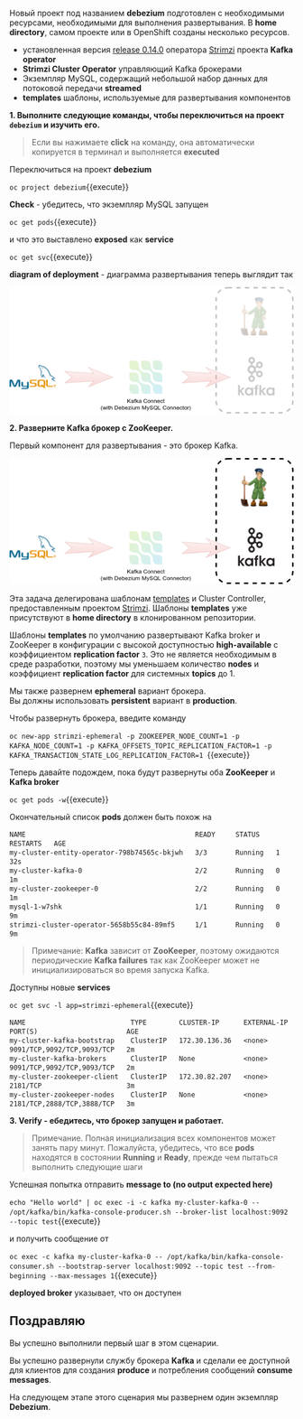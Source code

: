 Новый проект под названием **debezium** подготовлен с необходимыми ресурсами, необходимыми для выполнения развертывания. 
В **home directory**, самом проекте или в OpenShift созданы несколько ресурсов.
* установленная версия [release 0.14.0](https://github.com/strimzi/strimzi-kafka-operator/releases/tag/0.14.0) оператора [Strimzi](http://strimzi.io) проекта **Kafka operator**
* **Strimzi Cluster Operator** управляющий Kafka брокерами
* Экземпляр MySQL, содержащий небольшой набор данных для потоковой передачи **streamed**
* **templates** шаблоны, используемые для развертывания компонентов

**1. Выполните следующие команды, чтобы переключиться на проект `debezium` и изучить его.**

> Если вы нажимаете **click** на команду, она автоматически копируется в терминал и выполняется **executed**

Переключиться на проект **debezium**

``oc project debezium``{{execute}}

**Check** - убедитесь, что экземпляр MySQL запущен

``oc get pods``{{execute}}

и что это выставлено **exposed** как **service**

``oc get svc``{{execute}}

**diagram of deployment** - диаграмма развертывания теперь выглядит так

![Empty deployment](../../assets/middleware/debezium-getting-started/deployment-step-0.png)

**2. Разверните Kafka брокер с ZooKeeper.**

Первый компонент для развертывания - это брокер Kafka.

![Broker deployment](../../assets/middleware/debezium-getting-started/deployment-step-1.png)

Эта задача делегирована шаблонам [templates](https://github.com/strimzi/strimzi/tree/0.2.0/examples/templates/cluster-controller) и Cluster Controller, 
предоставленным проектом [Strimzi](http://strimzi.io/). Шаблоны **templates** уже присутствуют в **home directory** в клонированном репозитории.


Шаблоны **templates** по умолчанию развертывают Kafka broker и ZooKeeper в конфигурации с высокой доступностью **high-available** с коэффициентом **replication factor** `3`.
 Это не является необходимым в среде разработки, поэтому мы уменьшаем количество **nodes**  и коэффициент **replication factor** для системных **topics** до 1.

Мы также развернем **ephemeral** вариант брокера.   
Вы должны использовать **persistent** вариант в **production**.  

Чтобы развернуть брокера, введите команду

``oc new-app strimzi-ephemeral -p ZOOKEEPER_NODE_COUNT=1 -p KAFKA_NODE_COUNT=1 -p KAFKA_OFFSETS_TOPIC_REPLICATION_FACTOR=1 -p KAFKA_TRANSACTION_STATE_LOG_REPLICATION_FACTOR=1
``{{execute}}

Теперь давайте подождем, пока будут развернуты оба **ZooKeeper** и **Kafka broker**  

``oc get pods -w``{{execute}}

Окончательный список **pods** должен быть похож на

    NAME                                          READY     STATUS    RESTARTS   AGE
    my-cluster-entity-operator-798b74565c-bkjwh   3/3       Running   1          32s
    my-cluster-kafka-0                            2/2       Running   0          1m
    my-cluster-zookeeper-0                        2/2       Running   0          1m
    mysql-1-w7shk                                 1/1       Running   0          9m
    strimzi-cluster-operator-5658b55c84-89mf5     1/1       Running   0          9m

> Примечание: **Kafka** зависит от **ZooKeeper**, поэтому ожидаются периодические **Kafka failures** так как ZooKeeper может не инициализироваться во время запуска Kafka.  

Доступны новые **services**  

``oc get svc -l app=strimzi-ephemeral``{{execute}}

    NAME                          TYPE        CLUSTER-IP      EXTERNAL-IP   PORT(S)                      AGE
    my-cluster-kafka-bootstrap    ClusterIP   172.30.136.36   <none>        9091/TCP,9092/TCP,9093/TCP   2m
    my-cluster-kafka-brokers      ClusterIP   None            <none>        9091/TCP,9092/TCP,9093/TCP   2m
    my-cluster-zookeeper-client   ClusterIP   172.30.82.207   <none>        2181/TCP                     3m
    my-cluster-zookeeper-nodes    ClusterIP   None            <none>        2181/TCP,2888/TCP,3888/TCP   3m

**3. Verify - eбедитесь, что брокер запущен и работает.**

> Примечание. Полная инициализация всех компонентов может занять пару минут.  Пожалуйста, убедитесь, что все **pods** находятся в состоянии **Running**  и **Ready**, прежде чем пытаться выполнить следующие шаги

Успешная попытка отправить **message to (no output expected here)**

``echo "Hello world" | oc exec -i -c kafka my-cluster-kafka-0 -- /opt/kafka/bin/kafka-console-producer.sh --broker-list localhost:9092 --topic test``{{execute}}

и получить сообщение от

``oc exec -c kafka my-cluster-kafka-0 -- /opt/kafka/bin/kafka-console-consumer.sh --bootstrap-server localhost:9092 --topic test --from-beginning --max-messages 1``{{execute}}

**deployed broker** указывает, что он доступен

## Поздравляю

Вы успешно выполнили первый шаг в этом сценарии.

Вы успешно развернули службу брокера **Kafka** и сделали ее доступной для клиентов для создания **produce** и потребления сообщений **consume messages**.

На следующем этапе этого сценария мы развернем один экземпляр **Debezium**.
